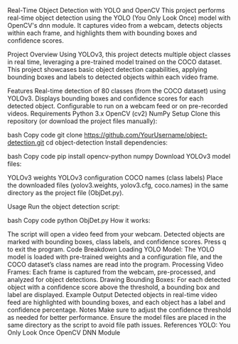 Real-Time Object Detection with YOLO and OpenCV
This project performs real-time object detection using the YOLO (You Only Look Once) model with OpenCV's dnn module. It captures video from a webcam, detects objects within each frame, and highlights them with bounding boxes and confidence scores.

Project Overview
Using YOLOv3, this project detects multiple object classes in real time, leveraging a pre-trained model trained on the COCO dataset. This project showcases basic object detection capabilities, applying bounding boxes and labels to detected objects within each video frame.

Features
Real-time detection of 80 classes (from the COCO dataset) using YOLOv3.
Displays bounding boxes and confidence scores for each detected object.
Configurable to run on a webcam feed or on pre-recorded videos.
Requirements
Python 3.x
OpenCV (cv2)
NumPy
Setup
Clone this repository (or download the project files manually):

bash
Copy code
git clone https://github.com/YourUsername/object-detection.git
cd object-detection
Install dependencies:

bash
Copy code
pip install opencv-python numpy
Download YOLOv3 model files:

YOLOv3 weights
YOLOv3 configuration
COCO names (class labels)
Place the downloaded files (yolov3.weights, yolov3.cfg, coco.names) in the same directory as the project file (ObjDet.py).

Usage
Run the object detection script:

bash
Copy code
python ObjDet.py
How it works:

The script will open a video feed from your webcam.
Detected objects are marked with bounding boxes, class labels, and confidence scores.
Press q to exit the program.
Code Breakdown
Loading YOLO Model: The YOLO model is loaded with pre-trained weights and a configuration file, and the COCO dataset’s class names are read into the program.
Processing Video Frames: Each frame is captured from the webcam, pre-processed, and analyzed for object detections.
Drawing Bounding Boxes: For each detected object with a confidence score above the threshold, a bounding box and label are displayed.
Example Output
Detected objects in real-time video feed are highlighted with bounding boxes, and each object has a label and confidence percentage.
Notes
Make sure to adjust the confidence threshold as needed for better performance.
Ensure the model files are placed in the same directory as the script to avoid file path issues.
References
YOLO: You Only Look Once
OpenCV DNN Module
